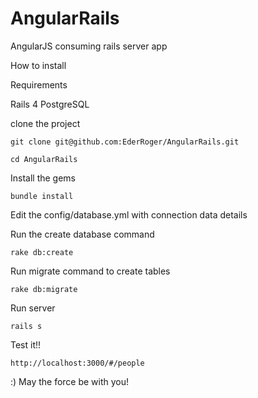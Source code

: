 AngularRails
============

AngularJS consuming rails server app

How to install

Requirements

Rails 4
PostgreSQL

clone the project

`git clone git@github.com:EderRoger/AngularRails.git`

`cd AngularRails`

Install the gems

`bundle install`

Edit the config/database.yml with connection data details

Run the create database command

`rake db:create`

Run migrate command to create tables

`rake db:migrate`

Run server

`rails s`

Test it!!

`http://localhost:3000/#/people`

:)
May the force be with you!